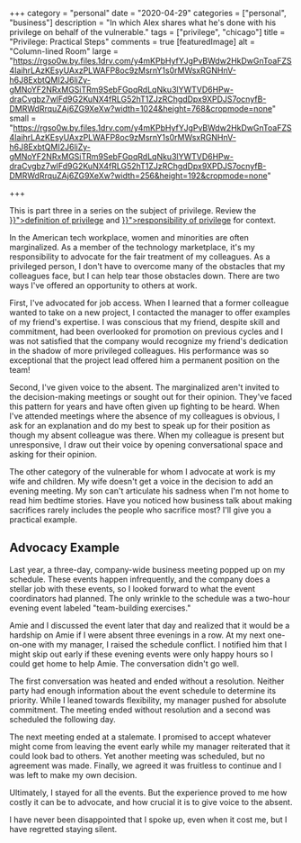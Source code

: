 +++
category = "personal"
date = "2020-04-29"
categories = ["personal", "business"]
description = "In which Alex shares what he's done with his privilege on behalf of the vulnerable."
tags = ["privilege", "chicago"]
title = "Privilege: Practical Steps"
comments = true
[featuredImage]
  alt = "Column-lined Room"
  large = "https://rgso0w.by.files.1drv.com/y4mKPbHyfYJgPvBWdw2HkDwGnToaFZS4IaihrLAzKEsyUAxzPLWAFP8oc9zMsrnY1s0rMWsxRGNHnV-h6J8ExbtQMI2J6liZy-gMNoYF2NRxMGSiTRm9SebFGpqRdLqNku3lYWTVD6HPw-draCvgbz7wlFd9G2KuNX4fRLG52hT1ZJzRChgdDpx9XPDJS7ocnyfB-DMRWdRrquZAj6ZG9XeXw?width=1024&height=768&cropmode=none"
  small = "https://rgso0w.by.files.1drv.com/y4mKPbHyfYJgPvBWdw2HkDwGnToaFZS4IaihrLAzKEsyUAxzPLWAFP8oc9zMsrnY1s0rMWsxRGNHnV-h6J8ExbtQMI2J6liZy-gMNoYF2NRxMGSiTRm9SebFGpqRdLqNku3lYWTVD6HPw-draCvgbz7wlFd9G2KuNX4fRLG52hT1ZJzRChgdDpx9XPDJS7ocnyfB-DMRWdRrquZAj6ZG9XeXw?width=256&height=192&cropmode=none"

+++
<p class="muted-text">
This is part three in a series on the subject of privilege. Review the <a href="{{< ref "/posts/privilege-definition.md" >}}">definition of privilege</a> and <a href="{{< ref "/posts/privilege-advocate-vulnerable.md" >}}">responsibility of privilege</a> for context.
</p>

In the American tech workplace, women and minorities are often marginalized. As a member of the technology marketplace, it's my responsibility to advocate for the fair treatment of my colleagues. As a privileged person, I don't have to overcome many of the obstacles that my colleagues face, but I can help tear those obstacles down. There are two ways I've offered an opportunity to others at work.

First, I've advocated for job access. When I learned that a former colleague wanted to take on a new project, I contacted the manager to offer examples of my friend's expertise. I was conscious that my friend, despite skill and commitment, had been overlooked for promotion on previous cycles and I was not satisfied that the company would recognize my friend's dedication in the shadow of more privileged colleagues. His performance was so exceptional that the project lead offered him a permanent position on the team!

Second, I've given voice to the absent. The marginalized aren't invited to the decision-making meetings or sought out for their opinion. They've faced this pattern for years and have often given up fighting to be heard. When I've attended meetings where the absence of my colleagues is obvious, I ask for an explanation and do my best to speak up for their position as though my absent colleague was there. When my colleague is present but unresponsive, I draw out their voice by opening conversational space and asking for their opinion.

The other category of the vulnerable for whom I advocate at work is my wife and children. My wife doesn't get a voice in the decision to add an evening meeting. My son can't articulate his sadness when I'm not home to read him bedtime stories. Have you noticed how business talk about making sacrifices rarely includes the people who sacrifice most? I'll give you a practical example.

## Advocacy Example

Last year, a three-day, company-wide business meeting popped up on my schedule. These events happen infrequently, and the company does a stellar job with these events, so I looked forward to what the event coordinators had planned. The only wrinkle to the schedule was a two-hour evening event labeled "team-building exercises."

Amie and I discussed the event later that day and realized that it would be a hardship on Amie if I were absent three evenings in a row. At my next one-on-one with my manager, I raised the schedule conflict. I notified him that I might skip out early if these evening events were only happy hours so I could get home to help Amie. The conversation didn't go well.

The first conversation was heated and ended without a resolution. Neither party had enough information about the event schedule to determine its priority. While I leaned towards flexibility, my manager pushed for absolute commitment. The meeting ended without resolution and a second was scheduled the following day.

The next meeting ended at a stalemate. I promised to accept whatever might come from leaving the event early while my manager reiterated that it could look bad to others. Yet another meeting was scheduled, but no agreement was made. Finally, we agreed it was fruitless to continue and I was left to make my own decision.

Ultimately, I stayed for all the events. But the experience proved to me how costly it can be to advocate, and how crucial it is to give voice to the absent.

I have never been disappointed that I spoke up, even when it cost me, but I have regretted staying silent.
